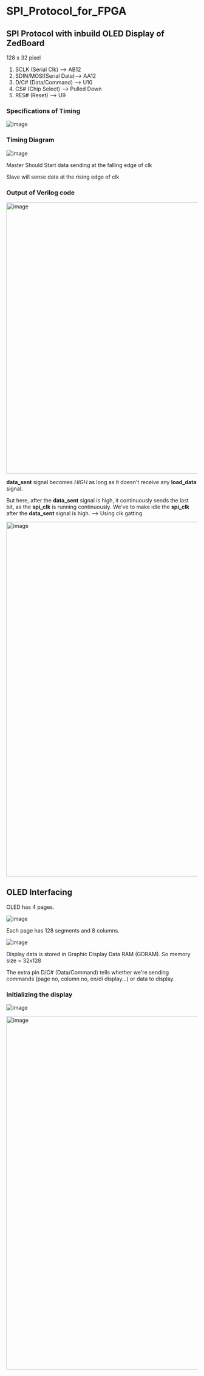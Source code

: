 # SPI_Protocol_for_FPGA

## SPI Protocol with inbuild OLED Display of ZedBoard

128 x 32 pixel
1. SCLK (Serial Clk)     --> AB12
2. SDIN/MOSI(Serial Data)--> AA12
3. D/C# (Data/Command)   --> U10 
4. CS# (Chip Select)     --> Pulled Down
5. RES# (Reset)          --> U9

### Specifications of Timing
![image](https://github.com/Sourav365/SPI_Protocol_for_FPGA/assets/49667585/ef06b91e-bc25-488e-88a8-a55d4c45a4ac)

### Timing Diagram
![image](https://github.com/Sourav365/SPI_Protocol_for_FPGA/assets/49667585/8231d6e8-4dc2-4377-b4da-9a2c25e628f6)

  Master Should Start data sending at the falling edge of clk

  Slave will sense data at the rising edge of clk

### Output of Verilog code
<img width="714" alt="image" src="https://github.com/Sourav365/SPI_Protocol_for_FPGA/assets/49667585/df9ed116-2f1c-4172-a9d3-4d1dd09a8b1e">

**data_sent** signal becomes _HIGH_ as long as it doesn't receive any **load_data** signal.

But here, after the **data_sent** signal is high, it continuously sends the last bit, as the **spi_clk** is running continuously.
We've to make idle the **spi_clk** after the **data_sent** signal is high. --> Using clk gatting

<img width="934" alt="image" src="https://github.com/Sourav365/SPI_Protocol_for_FPGA/assets/49667585/c83e5ac0-8eae-4d65-99db-a8d6245ca86b">



## OLED Interfacing

OLED has 4 pages.

![image](https://github.com/Sourav365/SPI_Protocol_for_FPGA/assets/49667585/69d06da0-c56a-428a-a0c5-f2f8281124c8)

Each page has 128 segments and 8 columns. 

![image](https://github.com/Sourav365/SPI_Protocol_for_FPGA/assets/49667585/8feefbd5-6054-4aa7-8f3b-9dcf50a1a868)

Display data is stored in Graphic Display Data RAM (GDRAM). So memory size = 32x128

The extra pin D/C# (Data/Command) tells whether we're sending commands (page no, column no, en/di display...) or data to display.

### Initializing the display
![image](https://github.com/Sourav365/SPI_Protocol_for_FPGA/assets/49667585/49c897df-ecf3-4038-b945-52281b430805)


<img width="931" alt="image" src="https://github.com/Sourav365/SPI_Protocol_for_FPGA/assets/49667585/f46ff7f3-e65c-4491-8d04-64cc6a8e9275">



